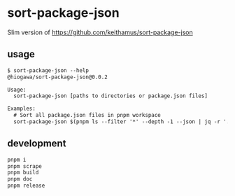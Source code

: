 # sort-package-json

Slim version of https://github.com/keithamus/sort-package-json

## usage

<!--
%template-input-start:help%

```txt
$ sort-package-json --help
{%shell node ./bin/cli.js --help %}
```

%template-input-end:help%
-->

<!-- %template-output-start:help% -->

```txt
$ sort-package-json --help
@hiogawa/sort-package-json@0.0.2

Usage:
  sort-package-json [paths to directories or package.json files]

Examples:
  # Sort all package.json files in pnpm workspace
  sort-package-json $(pnpm ls --filter '*' --depth -1 --json | jq -r '.[] | .path')
```

<!-- %template-output-end:help% -->

## development

```sh
pnpm i
pnpm scrape
pnpm build
pnpm doc
pnpm release
```
